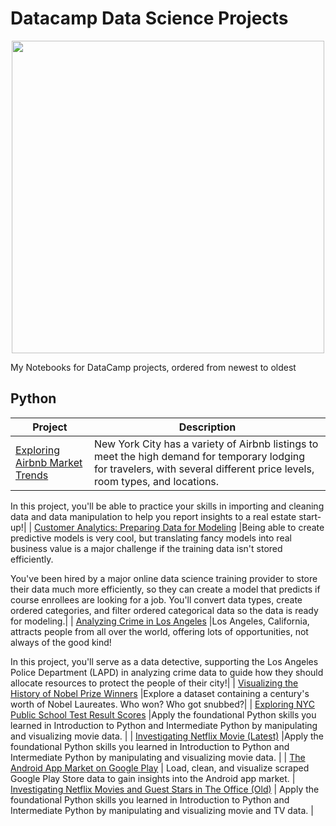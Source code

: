 # Datacamp Data Science Projects

<p align="center" width="100%">
  <img src = https://res.cloudinary.com/dyd911kmh/image/upload/f_auto,q_auto:best/v1603223608/DC_New_mugdv8.png width = "500">
</p>

My Notebooks for DataCamp projects, ordered from newest to oldest

Python
--- 

| Project | Description   |
| --- |---|
| [Exploring Airbnb Market Trends](https://github.com/laiflonglearner/datacamp-project-solutions/tree/main/python/Customer%20Analytics%20-%20Preparing%20Data%20For%20Modeling) |New York City has a variety of Airbnb listings to meet the high demand for temporary lodging for travelers, with several different price levels, room types, and locations. 

In this project, you'll be able to practice your skills in importing and cleaning data and data manipulation to help you report insights to a real estate start-up!|
| [Customer Analytics: Preparing Data for Modeling](https://github.com/laiflonglearner/datacamp-project-solutions/tree/main/python/Customer%20Analytics%20-%20Preparing%20Data%20For%20Modeling) |Being able to create predictive models is very cool, but translating fancy models into real business value is a major challenge if the training data isn't stored efficiently. 

You've been hired by a major online data science training provider to store their data much more efficiently, so they can create a model that predicts if course enrollees are looking for a job. You'll convert data types, create ordered categories, and filter ordered categorical data so the data is ready for modeling.|
| [Analyzing Crime in Los Angeles](https://github.com/laiflonglearner/datacamp-project-solutions/tree/main/python/Analyzing%20Crime%20in%20Los%20Angeles) |Los Angeles, California, attracts people from all over the world, offering lots of opportunities, not always of the good kind!

In this project, you'll serve as a data detective, supporting the Los Angeles Police Department (LAPD) in analyzing crime data to guide how they should allocate resources to protect the people of their city!|
| [Visualizing the History of Nobel Prize Winners](https://app.datacamp.com/workspace/w/4033f679-311c-42eb-b824-19c3ac2bea5e/edit) |Explore a dataset containing a century's worth of Nobel Laureates. Who won? Who got snubbed?|
| [Exploring NYC Public School Test Result Scores](https://app.datacamp.com/workspace/w/e522e199-4ae1-48cb-b758-93692c44fec4/edit) |Apply the foundational Python skills you learned in Introduction to Python and Intermediate Python by manipulating and visualizing movie data. |
| [Investigating Netflix Movie (Latest)](https://app.datacamp.com/workspace/w/6c8bcd86-52e0-4d70-a40d-2f2d3ba250ba/edit) |Apply the foundational Python skills you learned in Introduction to Python and Intermediate Python by manipulating and visualizing movie data. |
| [The Android App Market on Google Play](https://app.datacamp.com/workspace/w/502f126e-e729-4b5d-91b6-f43fd5acff6d/edit) | Load, clean, and visualize scraped Google Play Store data to gain insights into the Android app market.
| [Investigating Netflix Movies and Guest Stars in The Office (Old)](https://app.datacamp.com/workspace/w/5eb8dac0-557e-420e-89c9-262951311150/edit) | Apply the foundational Python skills you learned in Introduction to Python and Intermediate Python by manipulating and visualizing movie and TV data. |
 





